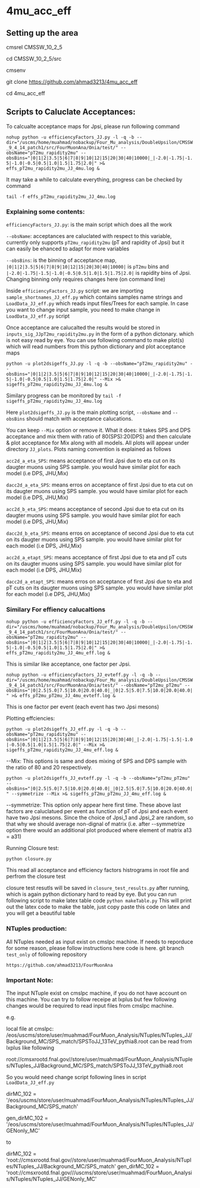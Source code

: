 # 4mu_acc_eff

## Setting up the area 

cmsrel CMSSW_10_2_5

cd CMSSW_10_2_5/src

cmsenv

git clone https://github.com/ahmad3213/4mu_acc_eff

cd 4mu_acc_eff


## Scripts to Caluclate Acceptances:
To calcualte acceptance maps for Jpsi, please run following command

``
nohup python -u efficiencyFactors_JJ.py -l -q -b --dir="/uscms/home/muahmad/nobackup/Four_Mu_analysis/DoubleUpsilon/CMSSW_9_4_14_patch1/src/FourMuonAna/Onia/test/" --obsName="pT2mu_rapidity2mu" --obsBins="|0|1|2|3.5|5|6|7|8|9|10|12|15|20|30|40|10000|_|-2.0|-1.75|-1.5|-1.0|-0.5|0.5|1.0|1.5|1.75|2.0|" >& effs_pT2mu_rapidity2mu_JJ_4mu.log & 
``

It may take a while to calculate everything, progress can be checked by command 

``
tail -f effs_pT2mu_rapidity2mu_JJ_4mu.log
``

### Explaining some contents:

``efficiencyFactors_JJ.py``: is the main script which does all the work

``--obsName``: acceptances are caluclated with respect to this variable, currently only supports ``pT2mu_rapidity2mu`` (pT and rapidity of Jpsi) but it can easily be ehanced to adapt for more variables  

``--obsBins``: is the binning of acceptance map, ``|0|1|2|3.5|5|6|7|8|9|10|12|15|20|30|40|10000|`` is ``pT2mu`` bins and ``|-2.0|-1.75|-1.5|-1.0|-0.5|0.5|1.0|1.5|1.75|2.0|`` is rapidity bins of Jpsi. Changing binning only requires changes here (on command line)

Inside ``efficiencyFactors_JJ.py`` script: we are importing ``sample_shortnames_JJ_eff.py`` which contains samples name strings and ``LoadData_JJ_eff.py`` which reads input files/Trees for each sample. In case you want to change input sample, you need to make change in ``LoadData_JJ_eff.py`` script

Once acceptance are calucalted the results would be stored in ``inputs_sig_JJpT2mu_rapidity2mu.py`` in the form of a python dictonary. which is not easy read by eye. You can use following command to make plot(s) which will read numbers from this python dictionary and plot acceptance maps

``
python -u plot2dsigeffs_JJ.py -l -q -b --obsName="pT2mu_rapidity2mu" --obsBins="|0|1|2|3.5|5|6|7|8|9|10|12|15|20|30|40|10000|_|-2.0|-1.75|-1.5|-1.0|-0.5|0.5|1.0|1.5|1.75|2.0|" --Mix >& sigeffs_pT2mu_rapidity2mu_JJ_4mu.log & 
``

Similary progress can be monitored by 
``tail -f sigeffs_pT2mu_rapidity2mu_JJ_4mu.log ``

Here ``plot2dsigeffs_JJ.py`` is the main plotting script, ``--obsName`` and ``--obsBins`` should match with acceptance calucations. 

You can keep ``--Mix`` option or remove it. What it does: it takes SPS and DPS acceptance and mix them with ratio of 80(SPS):20(DPS) and then calculate & plot acceptance for Mix along with all models. All plots will appear under directory ``JJ_plots``. Plots naming convention is explained as follows 

``acc2d_a_eta_SPS``:  means acceptance of first Jpsi due to eta cut on its daugter muons using SPS sample. you would have similar plot for each model (i.e DPS, JHU,Mix)

``dacc2d_a_eta_SPS``: means erros on acceptance of first Jpsi due to eta cut on its daugter muons using SPS sample. you would have similar plot for each model (i.e DPS, JHU,Mix)

``acc2d_b_eta_SPS``:  means acceptance of second Jpsi due to eta cut on its daugter muons using SPS sample. you would have similar plot for each model (i.e DPS, JHU,Mix)

``dacc2d_b_eta_SPS``: means erros on acceptance of second Jpsi due to eta cut on its daugter muons using SPS sample. you would have similar plot for each model (i.e DPS, JHU,Mix)

``acc2d_a_etapt_SPS``: means acceptance of first Jpsi due to eta and pT cuts on its daugter muons using SPS sample. you would have similar plot for each model (i.e DPS, JHU,Mix)

``dacc2d_a_etapt_SPS``: means erros on acceptance of first Jpsi due to eta and pT cuts on its daugter muons using SPS sample. you would have similar plot for each model (i.e DPS, JHU,Mix)

### Similary For effiency calucaltions

``
nohup python -u efficiencyFactors_JJ_eff.py -l -q -b --dir="/uscms/home/muahmad/nobackup/Four_Mu_analysis/DoubleUpsilon/CMSSW_9_4_14_patch1/src/FourMuonAna/Onia/test/" --obsName="pT2mu_rapidity2mu" --obsBins="|0|1|2|3.5|5|6|7|8|9|10|12|15|20|30|40|10000|_|-2.0|-1.75|-1.5|-1.0|-0.5|0.5|1.0|1.5|1.75|2.0|" >& effs_pT2mu_rapidity2mu_JJ_4mu_eff.log &
``

This is similar like acceptance, one factor per Jpsi.

``
nohup python -u efficiencyFactors_JJ_evteff.py -l -q -b --dir="/uscms/home/muahmad/nobackup/Four_Mu_analysis/DoubleUpsilon/CMSSW_9_4_14_patch1/src/FourMuonAna/Onia/test/" --obsName="pT2mu_pT2mu" --obsBins="|0|2.5|5.0|7.5|10.0|20.0|40.0|_|0|2.5|5.0|7.5|10.0|20.0|40.0|" >& effs_pT2mu_pT2mu_JJ_4mu_evteff.log &
``

This is one factor per event (each event has two Jpsi mesons)

Plotting effciencies:

``
python -u plot2dsigeffs_JJ_eff.py -l -q -b --obsName="pT2mu_rapidity2mu" --obsBins="|0|1|2|3.5|5|6|7|8|9|10|12|15|20|30|40|_|-2.0|-1.75|-1.5|-1.0|-0.5|0.5|1.0|1.5|1.75|2.0|" --Mix >& sigeffs_pT2mu_rapidity2mu_JJ_4mu_eff.log &
``

--Mix: This options is same and does mixing of SPS and DPS sample with the ratio of 80 and 20 respectively.

``
python -u plot2dsigeffs_JJ_evteff.py -l -q -b --obsName="pT2mu_pT2mu" --obsBins="|0|2.5|5.0|7.5|10.0|20.0|40.0|_|0|2.5|5.0|7.5|10.0|20.0|40.0|" --symmetrize --Mix >& sigeffs_pT2mu_pT2mu_JJ_4mu_eff.log &
``

--symmetrize: This option only appear here first time. These above last factors are caluclatued per event as function of pT of Jpsi and each event have two Jpsi mesons. Since the choice of Jpsi_1 and Jpsi_2 are random, so that why we should average non-dignal of matrix (i.e. after --symmetrize option there would an additional plot produced where element of matrix a13 = a31)

Running Closure test: 

``python closure.py``

This read all acceptance and efficiency factors histrograms in root file and perfrom the closure test 

closure test resutls will be saved in ``closure_test_results.py`` after running, which is again python dictionary hard to read by eye. But you can run following script to make latex table code 
``python makeTable.py`` 
This will print out the latex code to make the table, just copy paste this code on latex and you will get a beautiful table

### NTuples production: 
All NTuples needed as input exist on cmslpc machine. If needs to reporduce for some reason, please follow instructions here 
code is here. git branch ``test_only`` of following repository 

``
https://github.com/ahmad3213/FourMuonAna
``

### Important Note: 
The input NTuple exist on cmslpc machine, if you do not have account on this machine. You can try to follow receipe at lxplus but few following changes would be required to read input files from cmslpc machine. 

e.g. 

local file at cmslpc: /eos/uscms/store/user/muahmad/FourMuon_Analysis/NTuples/NTuples_JJ/Background_MC/SPS_match/SPSToJJ_13TeV_pythia8.root
can be read from lxplus like following 

root://cmsxrootd.fnal.gov//store/user/muahmad/FourMuon_Analysis/NTuples/NTuples_JJ/Background_MC/SPS_match/SPSToJJ_13TeV_pythia8.root

So you would need change script following lines in script ``LoadData_JJ_eff.py``

dirMC_102 = '/eos/uscms/store/user/muahmad/FourMuon_Analysis/NTuples/NTuples_JJ/Background_MC/SPS_match'

gen_dirMC_102 = '/eos/uscms/store/user/muahmad/FourMuon_Analysis/NTuples/NTuples_JJ/GENonly_MC'

to 

dirMC_102 = 'root://cmsxrootd.fnal.gov//store/user/muahmad/FourMuon_Analysis/NTuples/NTuples_JJ/Background_MC/SPS_match'
gen_dirMC_102 = 'root://cmsxrootd.fnal.gov///uscms/store/user/muahmad/FourMuon_Analysis/NTuples/NTuples_JJ/GENonly_MC'
